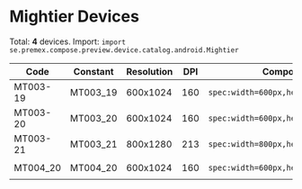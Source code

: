 # Mightier Devices

Total: **4** devices. Import: `import se.premex.compose.preview.device.catalog.android.Mightier`

| Code | Constant | Resolution | DPI | Compose Spec | Preview Usage |
|------|----------|------------|-----|-------------|---------------|
| MT003-19 | MT003_19 | 600x1024 | 160 | `spec:width=600px,height=1024px,dpi=160` | `@Preview(device = Mightier.MT003_19)` |
| MT003-20 | MT003_20 | 600x1024 | 160 | `spec:width=600px,height=1024px,dpi=160` | `@Preview(device = Mightier.MT003_20)` |
| MT003-21 | MT003_21 | 800x1280 | 213 | `spec:width=800px,height=1280px,dpi=213` | `@Preview(device = Mightier.MT003_21)` |
| MT004_20 | MT004_20 | 600x1024 | 160 | `spec:width=600px,height=1024px,dpi=160` | `@Preview(device = Mightier.MT004_20)` |

<!-- Generated automatically. Do not edit manually. -->
